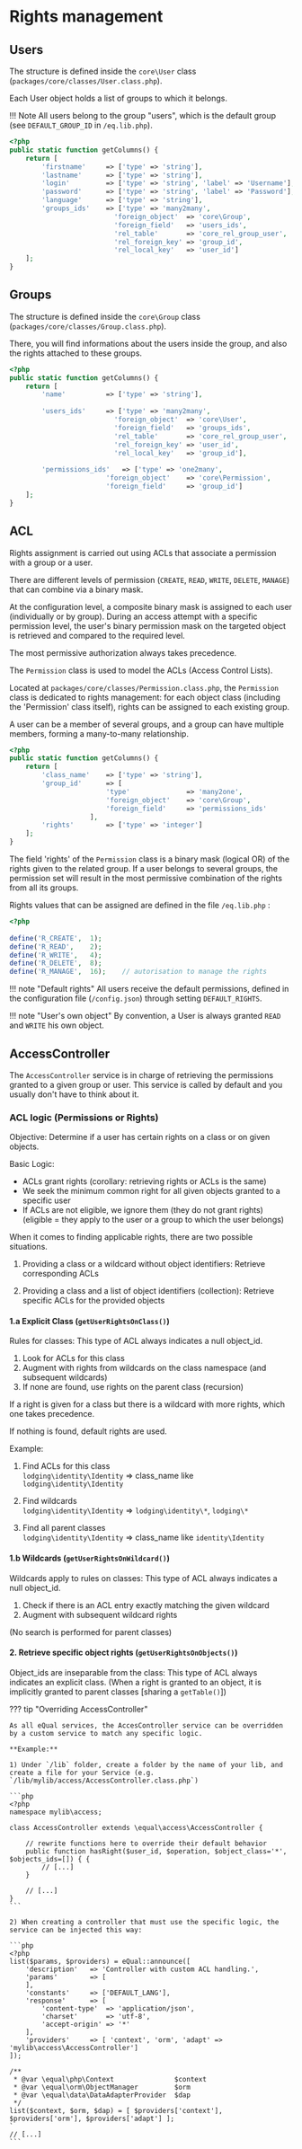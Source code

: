 # Rights management



## Users 
The structure is defined inside the `core\User` class (`packages/core/classes/User.class.php`).

Each User object holds a list of groups to which it belongs.

!!! Note
    All users belong to the group "users", which is the default group (see `DEFAULT_GROUP_ID` in `/eq.lib.php`).

```php
<?php
public static function getColumns() {
	return [
		'firstname'		=> ['type' => 'string'],        
		'lastname'		=> ['type' => 'string'],
		'login'			=> ['type' => 'string', 'label' => 'Username'],
		'password'		=> ['type' => 'string', 'label' => 'Password'],
		'language'		=> ['type' => 'string'],
		'groups_ids'	=> ['type' => 'many2many', 
						  'foreign_object'	=> 'core\Group', 
						  'foreign_field'	=> 'users_ids', 
						  'rel_table'		=> 'core_rel_group_user', 
						  'rel_foreign_key'	=> 'group_id', 
						  'rel_local_key'	=> 'user_id']
	];
}
```



## Groups

The structure is defined inside the `core\Group` class (`packages/core/classes/Group.class.php`).

There, you will find informations about the users inside the group, and also the rights attached to these groups. 

```php
<?php
public static function getColumns() {
	return [
		'name'			=> ['type' => 'string'],
        
		'users_ids'		=> ['type' => 'many2many', 
						  'foreign_object'	=> 'core\User', 
						  'foreign_field'	=> 'groups_ids', 
						  'rel_table'		=> 'core_rel_group_user', 
						  'rel_foreign_key'	=> 'user_id', 
						  'rel_local_key'	=> 'group_id'],
                            
		'permissions_ids'	=> ['type' => 'one2many', 
						'foreign_object'	=> 'core\Permission', 
						'foreign_field'		=> 'group_id']
	];
}
```



## ACL 

Rights assignment is carried out using ACLs that associate a permission with a group or a user.

There are different levels of permission (`CREATE`, `READ`, `WRITE`, `DELETE`, `MANAGE`) that can combine via a binary mask.

At the configuration level, a composite binary mask is assigned to each user (individually or by group).
During an access attempt with a specific permission level, the user's binary permission mask on the targeted object is retrieved and compared to the required level.

The most permissive authorization always takes precedence.


The `Permission` class is used to model the ACLs (Access Control Lists).

Located at `packages/core/classes/Permission.class.php`, the `Permission` class is dedicated to rights management: for each object class (including the 'Permission' class itself), rights can be assigned to each existing group.

A user can be a member of several groups, and a group can have multiple members, forming a many-to-many relationship.

```php
<?php
public static function getColumns() {
	return [
		'class_name'	=> ['type' => 'string'],
		'group_id'		=> [
						'type'				=> 'many2one', 
						'foreign_object'	=> 'core\Group', 
						'foreign_field'		=> 'permissions_ids'
					],
		'rights'		=> ['type' => 'integer']
	];
}
```



The field 'rights' of the `Permission` class is a binary mask (logical OR) of the rights given to the related group.
If a user belongs to several groups, the permission set will result in the most permissive combination of the rights from all its groups.

Rights values that can be assigned are defined in the file `/eq.lib.php` :
```php
<?php
    
define('R_CREATE',	1);	
define('R_READ',	2);	
define('R_WRITE',	4);	
define('R_DELETE',	8); 	
define('R_MANAGE',	16); 	// autorisation to manage the rights 
```



!!! note "Default rights"
    All users receive the default permissions, defined in the configuration file (`/config.json`) through setting `DEFAULT_RIGHTS`.

!!! note "User's own object"
    By convention, a User is always granted `READ` and `WRITE` his own object.



## AccessController

The `AccessController` service is in charge of retrieving the permissions granted to a given group or user. This service is called by default and you usually don't have to think about it.


### ACL logic (Permissions or Rights)

Objective: Determine if a user has certain rights on a class or on given objects.

Basic Logic:

* ACLs grant rights (corollary: retrieving rights or ACLs is the same)
* We seek the minimum common right for all given objects granted to a specific user
* If ACLs are not eligible, we ignore them (they do not grant rights)
    (eligible = they apply to the user or a group to which the user belongs)

When it comes to finding applicable rights, there are two possible situations.

1. Providing a class or a wildcard without object identifiers: Retrieve corresponding ACLs

2. Providing a class and a list of object identifiers (collection): Retrieve specific ACLs for the provided objects

    

#### 1.a Explicit Class (`getUserRightsOnClass()`)

Rules for classes: This type of ACL always indicates a null object_id.

1) Look for ACLs for this class
2) Augment with rights from wildcards on the class namespace (and subsequent wildcards)
3) If none are found, use rights on the parent class (recursion)

If a right is given for a class but there is a wildcard with more rights, which one takes precedence.

If nothing is found, default rights are used.

Example:

1. Find ACLs for this class  
    `lodging\identity\Identity`	=> class_name like `lodging\identity\Identity`

3. Find wildcards  
    `lodging\identity\Identity`	=> `lodging\identity\*`, `lodging\*` 

4. Find all parent classes  
    `lodging\identity\Identity`	=> class_name like `identity\Identity`

    

#### 1.b Wildcards (`getUserRightsOnWildcard()`)

Wildcards apply to rules on classes: This type of ACL always indicates a null object_id.

1) Check if there is an ACL entry exactly matching the given wildcard
2) Augment with subsequent wildcard rights

(No search is performed for parent classes)



#### 2. Retrieve specific object rights (`getUserRightsOnObjects()`)

Object_ids are inseparable from the class: This type of ACL always indicates an explicit class.
(When a right is granted to an object, it is implicitly granted to parent classes [sharing a `getTable()`])








??? tip "Overriding AccessController"

    As all eQual services, the AccesController service can be overridden by a custom service to match any specific logic.
    
    **Example:**  
    
    1) Under `/lib` folder, create a folder by the name of your lib, and create a file for your Service (e.g. `/lib/mylib/access/AccessController.class.php`)  
    
    ```php
    <?php
    namespace mylib\access; 
    
    class AccessController extends \equal\access\AccessController {
        
        // rewrite functions here to override their default behavior
        public function hasRight($user_id, $operation, $object_class='*', $objects_ids=[]) { {
    	    // [...]
        }	
        		
        // [...]
    }
    ```
    
    2) When creating a controller that must use the specific logic, the service can be injected this way: 
     
    ```php
    <?php
    list($params, $providers) = eQual::announce([
        'description'   => 'Controller with custom ACL handling.',
        'params'        => [
        ],
        'constants'     => ['DEFAULT_LANG'],
        'response'      => [
            'content-type'  => 'application/json',
            'charset'       => 'utf-8',
            'accept-origin' => '*'
        ],
        'providers'     => [ 'context', 'orm', 'adapt' => 'mylib\access\AccessController']
    ]);
    
    /**
     * @var \equal\php\Context               $context
     * @var \equal\orm\ObjectManager         $orm
     * @var \equal\data\DataAdapterProvider  $dap
     */
    list($context, $orm, $dap) = [ $providers['context'], $providers['orm'], $providers['adapt'] ];
    `
    // [...]
    ```
